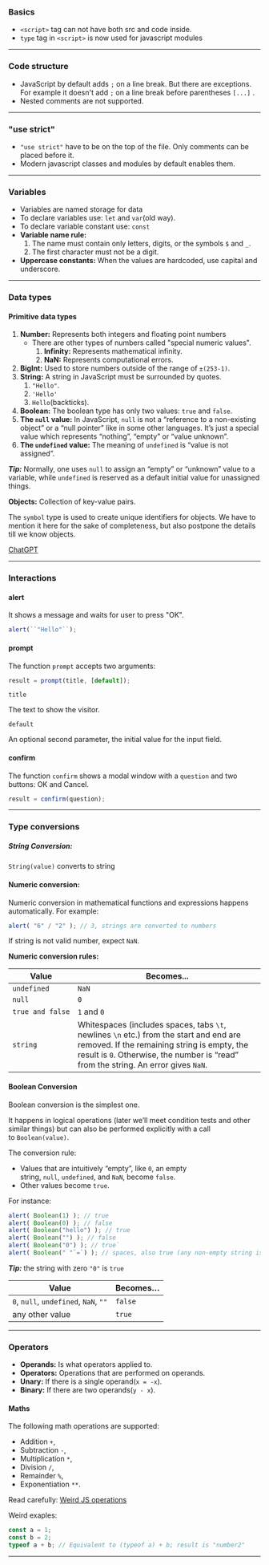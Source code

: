 ### Basics

- `<script>` tag can not have both src and code inside.
- `type` tag in `<script>` is now used for javascript modules

---
### Code structure

- JavaScript by default adds `;` on a line break. But there are exceptions. For example it doesn't add `;` on a line break before parentheses `[...]` .
- Nested comments are not supported.

---
### "use strict"

- `"use strict"` have to be on the top of the file. Only comments can be placed before it.
- Modern javascript classes and modules by default enables them.

---
### Variables

- Variables are named storage for data
- To declare variables use: `let` and `var`(old way).
- To declare variable constant use: `const`
- **Variable name rule:**
	1. The name must contain only letters, digits, or the symbols `$` and `_`.
	2. The first character must not be a digit.
- **Uppercase constants:** When the values are hardcoded, use capital and underscore.

---
### Data types

#### Primitive data types

1. **Number:** Represents both integers and floating point numbers
	- There are other types of numbers called "special numeric values".
	    1. **Infinity:** Represents mathematical infinity.
	    2. **NaN:** Represents computational errors.
2. **BigInt:** Used to store numbers outside of the range of `±(253-1)`.
3. **String:** A string in JavaScript must be surrounded by quotes.
    1. `"Hello"`.
    2. `'Hello'`
    3. ``Hello``(backticks).
4. **Boolean:** The boolean type has only two values: `true` and `false`.
5. **The `null` value:** In JavaScript, `null` is not a “reference to a non-existing object” or a “null pointer” like in some other languages. It’s just a special value which represents “nothing”, “empty” or “value unknown”.
6. **The `undefined` value:** The meaning of `undefined` is “value is not assigned”.

***Tip:*** Normally, one uses `null` to assign an “empty” or “unknown” value to a variable, while `undefined` is reserved as a default initial value for unassigned things.

**Objects:** Collection of key-value pairs.

The `symbol` type is used to create unique identifiers for objects. We have to mention it here for the sake of completeness, but also postpone the details till we know objects.

[ChatGPT](https://chatgpt.com/share/67bdb66e-740c-8004-a676-4f563ac7633a)

---
### Interactions

#### alert
It shows a message and waits for user to press "OK".

```js
alert(``"Hello"``);
```

#### prompt
The function `prompt` accepts two arguments:

```javascript
result = prompt(title, [default]);
```

`title`

The text to show the visitor.

`default`

An optional second parameter, the initial value for the input field.

#### confirm
The function `confirm` shows a modal window with a `question` and two buttons: OK and Cancel.

```javascript
result = confirm(question);
```


---
### Type conversions

##### **String Conversion:** 
`String(value)` converts to string


#### **Numeric conversion:** 
Numeric conversion in mathematical functions and expressions happens automatically.
For example:

```js
alert( "6" / "2" ); // 3, strings are converted to numbers
```

If string is not valid number, expect `NaN`.

**Numeric conversion rules:**

| Value            | Becomes...                                                                                                                                                                                                                   |
| ---------------- | ---------------------------------------------------------------------------------------------------------------------------------------------------------------------------------------------------------------------------- |
| `undefined`      | `NaN`                                                                                                                                                                                                                        |
| `null`           | `0`                                                                                                                                                                                                                          |
| `true and false` | `1` and `0`                                                                                                                                                                                                                  |
| `string`         | Whitespaces (includes spaces, tabs `\t`, newlines `\n` etc.) from the start and end are removed. If the remaining string is empty, the result is `0`. Otherwise, the number is “read” from the string. An error gives `NaN`. |

#### Boolean Conversion
Boolean conversion is the simplest one.

It happens in logical operations (later we’ll meet condition tests and other similar things) but can also be performed explicitly with a call to `Boolean(value)`.

The conversion rule:

- Values that are intuitively “empty”, like `0`, an empty string, `null`, `undefined`, and `NaN`, become `false`.
- Other values become `true`.

For instance:

```js
alert( Boolean(1) ); // true
alert( Boolean(0) ); // false
alert( Boolean("hello") ); // true 
alert( Boolean("") ); // false
alert( Boolean("0") ); // true`
alert( Boolean(" "`=`) ); // spaces, also true (any non-empty string is true)
```

***Tip:*** the string with zero `"0"` is `true`

| Value                                 | Becomes… |
| ------------------------------------- | -------- |
| `0`, `null`, `undefined`, `NaN`, `""` | `false`  |
| any other value                       | `true`   |

---
### Operators
- **Operands:** Is what operators applied to.
- **Operators:** Operations that are performed on operands.
- **Unary:** If there is a single operand(`x = -x`).
- **Binary:** If there are two operands(`y - x`).

#### Maths

The following math operations are supported:

- Addition `+`,
- Subtraction `-`,
- Multiplication `*`,
- Division `/`,
- Remainder `%`,
- Exponentiation `**`.

Read carefully: [Weird JS operations](https://javascript.info/operators#maths)

Weird exaples:
```js
const a = 1;
const b = 2;
typeof a + b; // Equivalent to (typeof a) + b; result is "number2"
```

---
